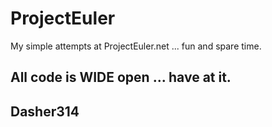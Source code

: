 # ProjectEuler

My simple attempts at ProjectEuler.net ... fun and spare time.

All code is WIDE open ... have at it.
--
Dasher314
--
